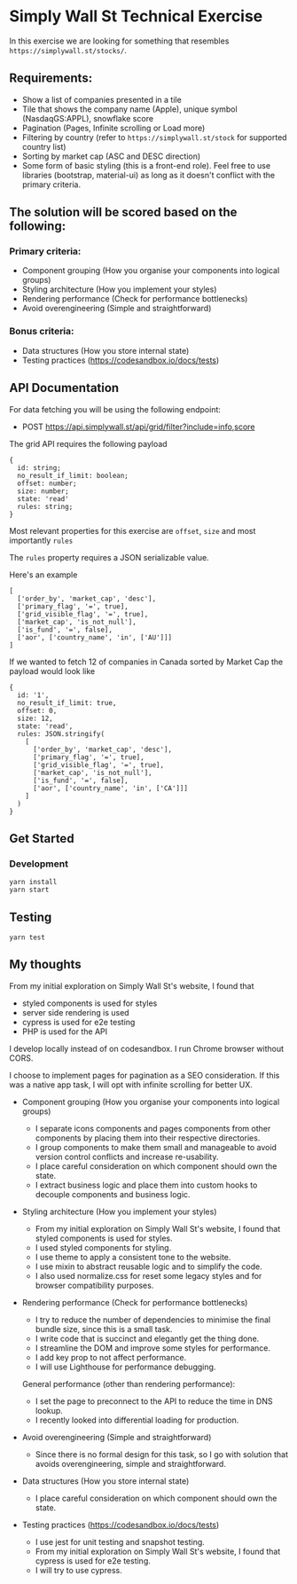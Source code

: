 # Simply Wall St Technical Exercise

In this exercise we are looking for something that resembles `https://simplywall.st/stocks/`.

## Requirements:

* Show a list of companies presented in a tile
* Tile that shows the company name (Apple), unique symbol (NasdaqGS:APPL), snowflake score
* Pagination (Pages, Infinite scrolling or Load more)
* Filtering by country (refer to `https://simplywall.st/stock` for supported country list)
* Sorting by market cap (ASC and DESC direction)
* Some form of basic styling (this is a front-end role). Feel free to use libraries (bootstrap, material-ui) as long as it doesn't conflict with the primary criteria.

## The solution will be scored based on the following:

### Primary criteria:

* Component grouping (How you organise your components into logical groups)
* Styling architecture (How you implement your styles)
* Rendering performance (Check for performance bottlenecks)
* Avoid overengineering (Simple and straightforward)

### Bonus criteria:

* Data structures (How you store internal state)
* Testing practices (https://codesandbox.io/docs/tests)

## API Documentation

For data fetching you will be using the following endpoint:

* POST https://api.simplywall.st/api/grid/filter?include=info,score

The grid API requires the following payload

```
{
  id: string;
  no_result_if_limit: boolean;
  offset: number;
  size: number;
  state: 'read'
  rules: string;
}
```

Most relevant properties for this exercise are `offset`, `size` and most importantly `rules`

The `rules` property requires a JSON serializable value.

Here's an example

```
[
  ['order_by', 'market_cap', 'desc'],
  ['primary_flag', '=', true],
  ['grid_visible_flag', '=', true],
  ['market_cap', 'is_not_null'],
  ['is_fund', '=', false],
  ['aor', ['country_name', 'in', ['AU']]]
]
```

If we wanted to fetch 12 of companies in Canada sorted by Market Cap the payload would look like

```
{
  id: '1',
  no_result_if_limit: true,
  offset: 0,
  size: 12,
  state: 'read',
  rules: JSON.stringify(
    [
      ['order_by', 'market_cap', 'desc'],
      ['primary_flag', '=', true],
      ['grid_visible_flag', '=', true],
      ['market_cap', 'is_not_null'],
      ['is_fund', '=', false],
      ['aor', ['country_name', 'in', ['CA']]]
    ]
  )
}
```

## Get Started

### Development
```shell
yarn install
yarn start
```

## Testing
```shell
yarn test
```

## My thoughts

From my initial exploration on Simply Wall St's website, I found that
 - styled components is used for styles
 - server side rendering is used
 - cypress is used for e2e testing
 - PHP is used for the API

I develop locally instead of on codesandbox. I run Chrome browser without CORS.

I choose to implement pages for pagination as a SEO consideration.
If this was a native app task, I will opt with infinite scrolling for better UX.

* Component grouping (How you organise your components into logical groups)
  - I separate icons components and pages components from other components by placing them into their respective directories.
  - I group components to make them small and manageable to avoid version control conflicts and increase re-usability.
  - I place careful consideration on which component should own the state.
  - I extract business logic and place them into custom hooks to decouple components and business logic.

* Styling architecture (How you implement your styles)
  - From my initial exploration on Simply Wall St's website, I found that styled components is used for styles.
  - I used styled components for styling.
  - I use theme to apply a consistent tone to the website.
  - I use mixin to abstract reusable logic and to simplify the code.
  - I also used normalize.css for reset some legacy styles and for browser compatibility purposes.

* Rendering performance (Check for performance bottlenecks)
  - I try to reduce the number of dependencies to minimise the final bundle size, since this is a small task.
  - I write code that is succinct and elegantly get the thing done.
  - I streamline the DOM and improve some styles for performance.
  - I add key prop to not affect performance.
  - I will use Lighthouse for performance debugging.

  General performance (other than rendering performance):
  - I set the page to preconnect to the API to reduce the time in DNS lookup.
  - I recently looked into differential loading for production.

* Avoid overengineering (Simple and straightforward)
  - Since there is no formal design for this task, so I go with solution that avoids overengineering, simple and straightforward.

* Data structures (How you store internal state)
  - I place careful consideration on which component should own the state.

* Testing practices (https://codesandbox.io/docs/tests)
  - I use jest for unit testing and snapshot testing.
  - From my initial exploration on Simply Wall St's website, I found that cypress is used for e2e testing.
  - I will try to use cypress.
